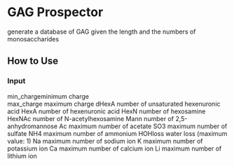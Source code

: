# GAG Prospector
generate a database of GAG given the length and the numbers of monosaccharides

## How to Use 
### Input 
min_charge</t></t>minimum charge</br>
max_charge    maximum charge 
dHexA         number of unsaturated hexenuronic acid
HexA          number of hexenuronic acid
HexN          number of hexosamine
HexNAc        number of N-acetylhexosamine
Mann          number of 2,5-anhydromannose
Ac            maximum number of acetate
SO3           maximum number of sulfate
NH4           maximum number of ammonium
HOHloss       water loss (maximum value: 1)
Na            maximum number of sodium ion
K             maximum number of potassium ion
Ca            maximum number of calcium ion
Li            maximum number of lithium ion

